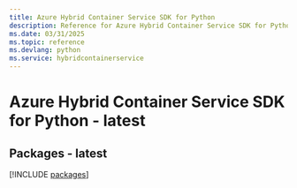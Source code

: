 ```yaml
---
title: Azure Hybrid Container Service SDK for Python
description: Reference for Azure Hybrid Container Service SDK for Python
ms.date: 03/31/2025
ms.topic: reference
ms.devlang: python
ms.service: hybridcontainerservice
---
```

# Azure Hybrid Container Service SDK for Python - latest
## Packages - latest
[!INCLUDE [packages](hybrid-container-service-index.md)]